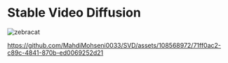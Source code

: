 
# Stable Video Diffusion 
![zebracat](https://github.com/MahdiMohseni0033/SVD/assets/108568972/0d8b4dba-6182-43fc-8a10-7a73f02c6c93)

https://github.com/MahdiMohseni0033/SVD/assets/108568972/71ff0ac2-c89c-4841-870b-ed0069252d21
